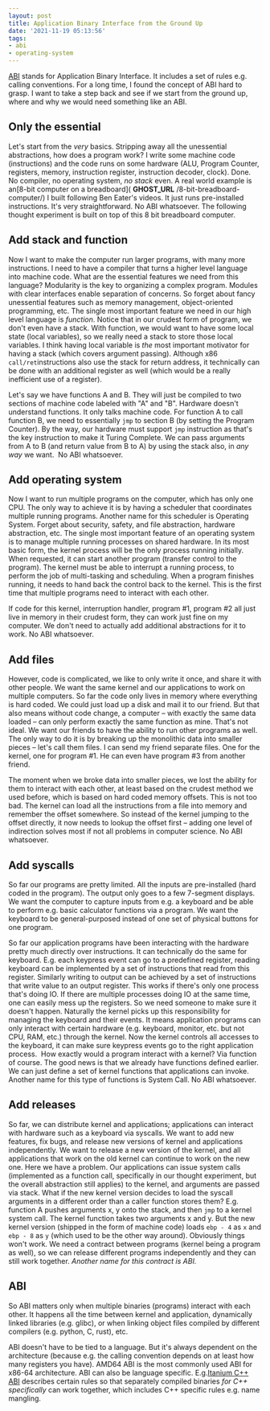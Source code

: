 ```yaml
---
layout: post
title: Application Binary Interface from the Ground Up
date: '2021-11-19 05:13:56'
tags:
- abi
- operating-system
---
```


[ABI](https://en.wikipedia.org/wiki/Application_binary_interface) stands for Application Binary Interface. It includes a set of rules e.g. calling conventions. For a long time, I found the concept of ABI hard to grasp. I want to take a step back and see if we start from the ground up, where and why we would need something like an ABI.

## **Only the essential**

Let's start from the _very_ basics. Stripping away all the unessential abstractions, how does a program work? I write some machine code (instructions) and the code runs on some hardware (ALU, Program Counter, registers, memory, instruction register, instruction decoder, clock). Done. No compiler, no operating system, _no stack_ even. A real world example is an[8-bit computer on a breadboard]( __GHOST_URL__ /8-bit-breadboard-computer/) I built following Ben Eater's videos. It just runs pre-installed instructions. It's very straightforward. No ABI whatsoever. The following thought experiment is built on top of this 8 bit breadboard computer.

## **Add stack and function**

Now I want to make the computer run larger programs, with many more instructions. I need to have a compiler that turns a higher level language into machine code. What are the essential features we need from this language? Modularity is the key to organizing a complex program. Modules with clear interfaces enable separation of concerns. So forget about fancy unessential features such as memory management, object-oriented programming, etc. The single most important feature we need in our high level language is _function_. Notice that in our crudest form of program, we don't even have a stack. With function, we would want to have some local state (local variables), so we really need a stack to store those local variables. I think having local variable is _the_ most important motivator for having a stack (which covers argument passing). Although x86 `call/ret`instructions also use the stack for return address, it technically can be done with an additional register as well (which would be a really inefficient use of a register).

Let's say we have functions A and B. They will just be compiled to two sections of machine code labeled with "A" and "B". Hardware doesn't understand functions. It only talks machine code. For function A to call function B, we need to essentially `jmp` to section B (by setting the Program Counter). By the way, our hardware must support `jmp` instruction as that's the key instruction to make it Turing Complete. We can pass arguments from A to B (and return value from B to A) by using the stack also, in _any way_ we want. &nbsp;No ABI whatsoever.

## **Add operating system**

Now I want to run multiple programs on the computer, which has only one CPU. The only way to achieve it is by having a scheduler that coordinates multiple running programs. Another name for this scheduler is Operating System. Forget about security, safety, and file abstraction, hardware abstraction, etc. The single most important feature of an operating system is to manage multiple running processes on shared hardware. In its most basic form, the kernel process will be the only process running initially. When requested, it can start another program (transfer control to the program). The kernel must be able to interrupt a running process, to perform the job of multi-tasking and scheduling. When a program finishes running, it needs to hand back the control back to the kernel. This is the first time that multiple programs need to interact with each other.

If code for this kernel, interruption handler, program #1, program #2 all just live in memory in their crudest form, they can work just fine on my computer. We don't need to actually add additional abstractions for it to work. No ABI whatsoever.

## **Add files**

However, code is complicated, we like to only write it once, and share it with other people. We want the same kernel and our applications to work on multiple computers. So far the code only lives in memory where everything is hard coded. We could just load up a disk and mail it to our friend. But that also means without code change, a computer – with exactly the same data loaded – can only perform exactly the same function as mine. That's not ideal. We want our friends to have the ability to run other programs as well. The only way to do it is by breaking up the monolithic data into smaller pieces – let's call them files. I can send my friend separate files. One for the kernel, one for program #1. He can even have program #3 from another friend.

The moment when we broke data into smaller pieces, we lost the ability for them to interact with each other, at least based on the crudest method we used before, which is based on hard coded memory offsets. This is not too bad. The kernel can load all the instructions from a file into memory and remember the offset somewhere. So instead of the kernel jumping to the offset directly, it now needs to lookup the offset first – adding one level of indirection solves most if not all problems in computer science. No ABI whatsoever.

## **Add syscalls**

So far our programs are pretty limited. All the inputs are pre-installed (hard coded in the program). The output only goes to a few 7-segment displays. We want the computer to capture inputs from e.g. a keyboard and be able to perform e.g. basic calculator functions via a program. We want the keyboard to be general-purposed instead of one set of physical buttons for one program.

So far our application programs have been interacting with the hardware pretty much directly over instructions. It can technically do the same for keyboard. E.g. each keypress event can go to a predefined register, reading keyboard can be implemented by a set of instructions that read from this register. Similarly writing to output can be achieved by a set of instructions that write value to an output register. This works if there's only one process that's doing IO. If there are multiple processes doing IO at the same time, one can easily mess up the registers. So we need someone to make sure it doesn't happen. Naturally the kernel picks up this responsibility for managing the keyboard and their events. It means application programs can only interact with certain hardware (e.g. keyboard, monitor, etc. but not CPU, RAM, etc.) through the kernel. Now the kernel controls all accesses to the keyboard, it can make sure keypress events go to the right application process. &nbsp;How exactly would a program interact with a kernel? Via function of course. The good news is that we already have functions defined earlier. We can just define a set of kernel functions that applications can invoke. Another name for this type of functions is System Call. No ABI whatsoever.

## **Add releases**

So far, we can distribute kernel and applications; applications can interact with hardware such as a keyboard via syscalls. We want to add new features, fix bugs, and release new versions of kernel and applications independently. We want to release a new version of the kernel, and all applications that work on the old kernel can continue to work on the new one. Here we have a problem. Our applications can issue system calls (implemented as a function call, specifically in our thought experiment, but the overall abstraction still applies) to the kernel, and arguments are passed via stack. What if the new kernel version decides to load the syscall arguments in a different order than a caller function stores them? E.g. function A pushes arguments x, y onto the stack, and then `jmp` to a kernel system call. The kernel function takes two arguments x and y. But the new kernel version (shipped in the form of machine code) loads `ebp - 4` as `x` and `ebp - 8` as `y` (which used to be the other way around). Obviously things won't work. We need a contract between programs (kernel being a program as well), so we can release different programs independently and they can still work together. _Another name for this contract is ABI._

## **ABI**

So ABI matters only when multiple binaries (programs) interact with each other. It happens all the time between kernel and application, dynamically linked libraries (e.g. glibc), or when linking object files compiled by different compilers (e.g. python, C, rust), etc.

ABI doesn't have to be tied to a language. But it's always dependent on the architecture (because e.g. the calling convention depends on at least how many registers you have). AMD64 ABI is the most commonly used ABI for x86-64 architecture. ABI can also be language specific. E.g.[Itanium C++ ABI](https://itanium-cxx-abi.github.io/cxx-abi/) describes certain rules so that separately compiled binaries _for C++ specifically_ can work together, which includes C++ specific rules e.g. name mangling.

